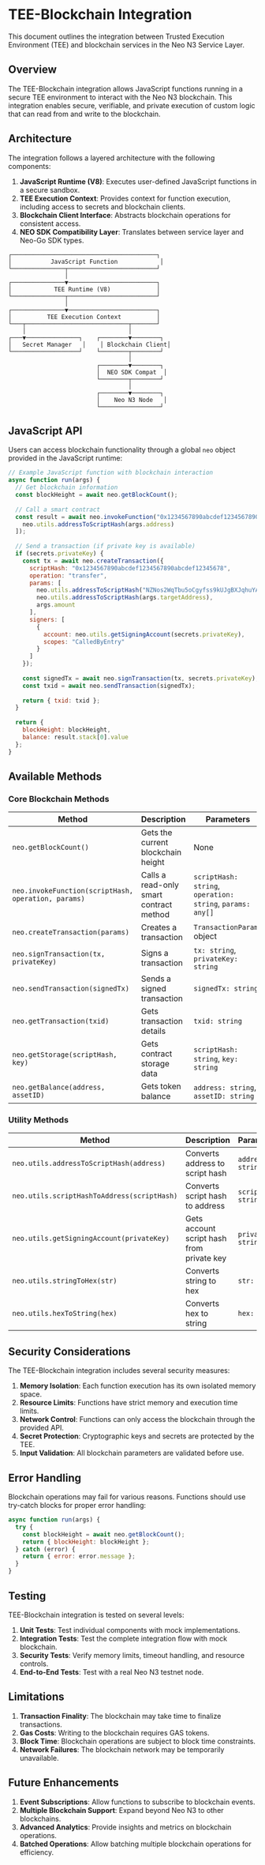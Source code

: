 # TEE-Blockchain Integration

This document outlines the integration between Trusted Execution Environment (TEE) and blockchain services in the Neo N3 Service Layer.

## Overview

The TEE-Blockchain integration allows JavaScript functions running in a secure TEE environment to interact with the Neo N3 blockchain. This integration enables secure, verifiable, and private execution of custom logic that can read from and write to the blockchain.

## Architecture

The integration follows a layered architecture with the following components:

1. **JavaScript Runtime (V8)**: Executes user-defined JavaScript functions in a secure sandbox.
2. **TEE Execution Context**: Provides context for function execution, including access to secrets and blockchain clients.
3. **Blockchain Client Interface**: Abstracts blockchain operations for consistent access.
4. **NEO SDK Compatibility Layer**: Translates between service layer and Neo-Go SDK types.

```
┌─────────────────────────────────────────┐
│           JavaScript Function            │
└───────────────┬─────────────────────────┘
                │
┌───────────────▼─────────────────────────┐
│            TEE Runtime (V8)             │
└───────────────┬─────────────────────────┘
                │
┌───────────────▼─────────────────────────┐
│          TEE Execution Context          │
└───┬─────────────────────────────┬───────┘
    │                             │
┌───▼───────────────┐    ┌────────▼────────┐
│   Secret Manager   │    │ Blockchain Client│
└───────────────────┘    └────────┬────────┘
                                  │
                         ┌────────▼────────┐
                         │  NEO SDK Compat  │
                         └────────┬────────┘
                                  │
                         ┌────────▼────────┐
                         │    Neo N3 Node   │
                         └─────────────────┘
```

## JavaScript API

Users can access blockchain functionality through a global `neo` object provided in the JavaScript runtime:

```javascript
// Example JavaScript function with blockchain interaction
async function run(args) {
  // Get blockchain information
  const blockHeight = await neo.getBlockCount();
  
  // Call a smart contract
  const result = await neo.invokeFunction("0x1234567890abcdef1234567890abcdef12345678", "balanceOf", [
    neo.utils.addressToScriptHash(args.address)
  ]);
  
  // Send a transaction (if private key is available)
  if (secrets.privateKey) {
    const tx = await neo.createTransaction({
      scriptHash: "0x1234567890abcdef1234567890abcdef12345678",
      operation: "transfer",
      params: [
        neo.utils.addressToScriptHash("NZNos2WqTbu5oCgyfss9kUJgBXJqhuYAaj"),
        neo.utils.addressToScriptHash(args.targetAddress),
        args.amount
      ],
      signers: [
        {
          account: neo.utils.getSigningAccount(secrets.privateKey),
          scopes: "CalledByEntry"
        }
      ]
    });
    
    const signedTx = await neo.signTransaction(tx, secrets.privateKey);
    const txid = await neo.sendTransaction(signedTx);
    
    return { txid: txid };
  }
  
  return {
    blockHeight: blockHeight,
    balance: result.stack[0].value
  };
}
```

## Available Methods

### Core Blockchain Methods

| Method | Description | Parameters | Returns |
|--------|-------------|------------|---------|
| `neo.getBlockCount()` | Gets the current blockchain height | None | `Promise<number>` |
| `neo.invokeFunction(scriptHash, operation, params)` | Calls a read-only smart contract method | `scriptHash: string`, `operation: string`, `params: any[]` | `Promise<InvocationResult>` |
| `neo.createTransaction(params)` | Creates a transaction | `TransactionParams` object | `Promise<string>` |
| `neo.signTransaction(tx, privateKey)` | Signs a transaction | `tx: string`, `privateKey: string` | `Promise<string>` |
| `neo.sendTransaction(signedTx)` | Sends a signed transaction | `signedTx: string` | `Promise<string>` |
| `neo.getTransaction(txid)` | Gets transaction details | `txid: string` | `Promise<Transaction>` |
| `neo.getStorage(scriptHash, key)` | Gets contract storage data | `scriptHash: string`, `key: string` | `Promise<string>` |
| `neo.getBalance(address, assetID)` | Gets token balance | `address: string`, `assetID: string` | `Promise<string>` |

### Utility Methods

| Method | Description | Parameters | Returns |
|--------|-------------|------------|---------|
| `neo.utils.addressToScriptHash(address)` | Converts address to script hash | `address: string` | `string` |
| `neo.utils.scriptHashToAddress(scriptHash)` | Converts script hash to address | `scriptHash: string` | `string` |
| `neo.utils.getSigningAccount(privateKey)` | Gets account script hash from private key | `privateKey: string` | `string` |
| `neo.utils.stringToHex(str)` | Converts string to hex | `str: string` | `string` |
| `neo.utils.hexToString(hex)` | Converts hex to string | `hex: string` | `string` |

## Security Considerations

The TEE-Blockchain integration includes several security measures:

1. **Memory Isolation**: Each function execution has its own isolated memory space.
2. **Resource Limits**: Functions have strict memory and execution time limits.
3. **Network Control**: Functions can only access the blockchain through the provided API.
4. **Secret Protection**: Cryptographic keys and secrets are protected by the TEE.
5. **Input Validation**: All blockchain parameters are validated before use.

## Error Handling

Blockchain operations may fail for various reasons. Functions should use try-catch blocks for proper error handling:

```javascript
async function run(args) {
  try {
    const blockHeight = await neo.getBlockCount();
    return { blockHeight: blockHeight };
  } catch (error) {
    return { error: error.message };
  }
}
```

## Testing

TEE-Blockchain integration is tested on several levels:

1. **Unit Tests**: Test individual components with mock implementations.
2. **Integration Tests**: Test the complete integration flow with mock blockchain.
3. **Security Tests**: Verify memory limits, timeout handling, and resource controls.
4. **End-to-End Tests**: Test with a real Neo N3 testnet node.

## Limitations

1. **Transaction Finality**: The blockchain may take time to finalize transactions.
2. **Gas Costs**: Writing to the blockchain requires GAS tokens.
3. **Block Time**: Blockchain operations are subject to block time constraints.
4. **Network Failures**: The blockchain network may be temporarily unavailable.

## Future Enhancements

1. **Event Subscriptions**: Allow functions to subscribe to blockchain events.
2. **Multiple Blockchain Support**: Expand beyond Neo N3 to other blockchains.
3. **Advanced Analytics**: Provide insights and metrics on blockchain operations.
4. **Batched Operations**: Allow batching multiple blockchain operations for efficiency. 
